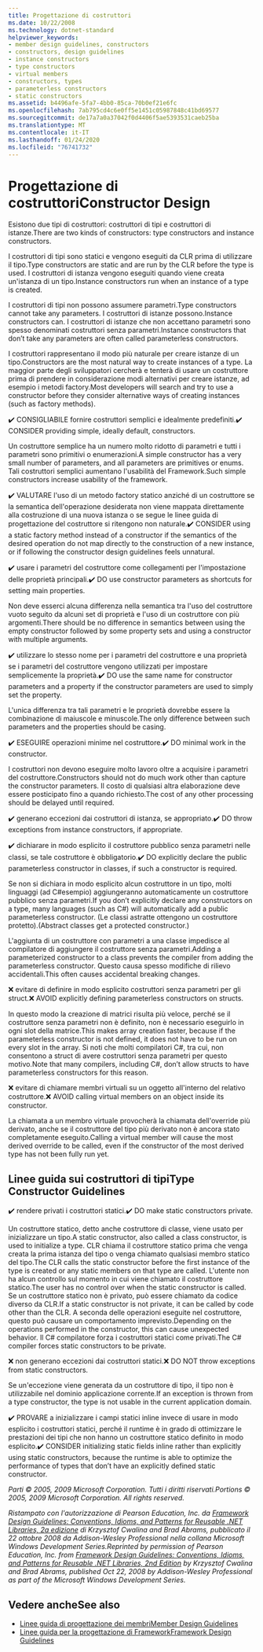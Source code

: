 ```yaml
---
title: Progettazione di costruttori
ms.date: 10/22/2008
ms.technology: dotnet-standard
helpviewer_keywords:
- member design guidelines, constructors
- constructors, design guidelines
- instance constructors
- type constructors
- virtual members
- constructors, types
- parameterless constructors
- static constructors
ms.assetid: b4496afe-5fa7-4bb0-85ca-70b0ef21e6fc
ms.openlocfilehash: 7ab795cd4c6e0ff5e1451c05987848c41bd69577
ms.sourcegitcommit: de17a7a0a37042f0d4406f5ae5393531caeb25ba
ms.translationtype: MT
ms.contentlocale: it-IT
ms.lasthandoff: 01/24/2020
ms.locfileid: "76741732"
---
```

# <a name="constructor-design"></a><span data-ttu-id="7747c-102">Progettazione di costruttori</span><span class="sxs-lookup"><span data-stu-id="7747c-102">Constructor Design</span></span>

<span data-ttu-id="7747c-103">Esistono due tipi di costruttori: costruttori di tipi e costruttori di istanze.</span><span class="sxs-lookup"><span data-stu-id="7747c-103">There are two kinds of constructors: type constructors and instance constructors.</span></span>

<span data-ttu-id="7747c-104">I costruttori di tipi sono statici e vengono eseguiti da CLR prima di utilizzare il tipo.</span><span class="sxs-lookup"><span data-stu-id="7747c-104">Type constructors are static and are run by the CLR before the type is used.</span></span> <span data-ttu-id="7747c-105">I costruttori di istanza vengono eseguiti quando viene creata un'istanza di un tipo.</span><span class="sxs-lookup"><span data-stu-id="7747c-105">Instance constructors run when an instance of a type is created.</span></span>

<span data-ttu-id="7747c-106">I costruttori di tipi non possono assumere parametri.</span><span class="sxs-lookup"><span data-stu-id="7747c-106">Type constructors cannot take any parameters.</span></span> <span data-ttu-id="7747c-107">I costruttori di istanze possono.</span><span class="sxs-lookup"><span data-stu-id="7747c-107">Instance constructors can.</span></span> <span data-ttu-id="7747c-108">I costruttori di istanze che non accettano parametri sono spesso denominati costruttori senza parametri.</span><span class="sxs-lookup"><span data-stu-id="7747c-108">Instance constructors that don’t take any parameters are often called parameterless constructors.</span></span>

<span data-ttu-id="7747c-109">I costruttori rappresentano il modo più naturale per creare istanze di un tipo.</span><span class="sxs-lookup"><span data-stu-id="7747c-109">Constructors are the most natural way to create instances of a type.</span></span> <span data-ttu-id="7747c-110">La maggior parte degli sviluppatori cercherà e tenterà di usare un costruttore prima di prendere in considerazione modi alternativi per creare istanze, ad esempio i metodi factory.</span><span class="sxs-lookup"><span data-stu-id="7747c-110">Most developers will search and try to use a constructor before they consider alternative ways of creating instances (such as factory methods).</span></span>

<span data-ttu-id="7747c-111">✔️ CONSIGLIABILE fornire costruttori semplici e idealmente predefiniti.</span><span class="sxs-lookup"><span data-stu-id="7747c-111">✔️ CONSIDER providing simple, ideally default, constructors.</span></span>

<span data-ttu-id="7747c-112">Un costruttore semplice ha un numero molto ridotto di parametri e tutti i parametri sono primitivi o enumerazioni.</span><span class="sxs-lookup"><span data-stu-id="7747c-112">A simple constructor has a very small number of parameters, and all parameters are primitives or enums.</span></span> <span data-ttu-id="7747c-113">Tali costruttori semplici aumentano l'usabilità del Framework.</span><span class="sxs-lookup"><span data-stu-id="7747c-113">Such simple constructors increase usability of the framework.</span></span>

<span data-ttu-id="7747c-114">✔️ VALUTARE l'uso di un metodo factory statico anziché di un costruttore se la semantica dell'operazione desiderata non viene mappata direttamente alla costruzione di una nuova istanza o se segue le linee guida di progettazione del costruttore si ritengono non naturale.</span><span class="sxs-lookup"><span data-stu-id="7747c-114">✔️ CONSIDER using a static factory method instead of a constructor if the semantics of the desired operation do not map directly to the construction of a new instance, or if following the constructor design guidelines feels unnatural.</span></span>

<span data-ttu-id="7747c-115">✔️ usare i parametri del costruttore come collegamenti per l'impostazione delle proprietà principali.</span><span class="sxs-lookup"><span data-stu-id="7747c-115">✔️ DO use constructor parameters as shortcuts for setting main properties.</span></span>

<span data-ttu-id="7747c-116">Non deve esserci alcuna differenza nella semantica tra l'uso del costruttore vuoto seguito da alcuni set di proprietà e l'uso di un costruttore con più argomenti.</span><span class="sxs-lookup"><span data-stu-id="7747c-116">There should be no difference in semantics between using the empty constructor followed by some property sets and using a constructor with multiple arguments.</span></span>

<span data-ttu-id="7747c-117">✔️ utilizzare lo stesso nome per i parametri del costruttore e una proprietà se i parametri del costruttore vengono utilizzati per impostare semplicemente la proprietà.</span><span class="sxs-lookup"><span data-stu-id="7747c-117">✔️ DO use the same name for constructor parameters and a property if the constructor parameters are used to simply set the property.</span></span>

<span data-ttu-id="7747c-118">L'unica differenza tra tali parametri e le proprietà dovrebbe essere la combinazione di maiuscole e minuscole.</span><span class="sxs-lookup"><span data-stu-id="7747c-118">The only difference between such parameters and the properties should be casing.</span></span>

<span data-ttu-id="7747c-119">✔️ ESEGUIRE operazioni minime nel costruttore.</span><span class="sxs-lookup"><span data-stu-id="7747c-119">✔️ DO minimal work in the constructor.</span></span>

<span data-ttu-id="7747c-120">I costruttori non devono eseguire molto lavoro oltre a acquisire i parametri del costruttore.</span><span class="sxs-lookup"><span data-stu-id="7747c-120">Constructors should not do much work other than capture the constructor parameters.</span></span> <span data-ttu-id="7747c-121">Il costo di qualsiasi altra elaborazione deve essere posticipato fino a quando richiesto.</span><span class="sxs-lookup"><span data-stu-id="7747c-121">The cost of any other processing should be delayed until required.</span></span>

<span data-ttu-id="7747c-122">✔️ generano eccezioni dai costruttori di istanza, se appropriato.</span><span class="sxs-lookup"><span data-stu-id="7747c-122">✔️ DO throw exceptions from instance constructors, if appropriate.</span></span>

<span data-ttu-id="7747c-123">✔️ dichiarare in modo esplicito il costruttore pubblico senza parametri nelle classi, se tale costruttore è obbligatorio.</span><span class="sxs-lookup"><span data-stu-id="7747c-123">✔️ DO explicitly declare the public parameterless constructor in classes, if such a constructor is required.</span></span>

<span data-ttu-id="7747c-124">Se non si dichiara in modo esplicito alcun costruttore in un tipo, molti linguaggi (ad C#esempio) aggiungeranno automaticamente un costruttore pubblico senza parametri.</span><span class="sxs-lookup"><span data-stu-id="7747c-124">If you don’t explicitly declare any constructors on a type, many languages (such as C#) will automatically add a public parameterless constructor.</span></span> <span data-ttu-id="7747c-125">(Le classi astratte ottengono un costruttore protetto).</span><span class="sxs-lookup"><span data-stu-id="7747c-125">(Abstract classes get a protected constructor.)</span></span>

<span data-ttu-id="7747c-126">L'aggiunta di un costruttore con parametri a una classe impedisce al compilatore di aggiungere il costruttore senza parametri.</span><span class="sxs-lookup"><span data-stu-id="7747c-126">Adding a parameterized constructor to a class prevents the compiler from adding the parameterless constructor.</span></span> <span data-ttu-id="7747c-127">Questo causa spesso modifiche di rilievo accidentali.</span><span class="sxs-lookup"><span data-stu-id="7747c-127">This often causes accidental breaking changes.</span></span>

<span data-ttu-id="7747c-128">❌ evitare di definire in modo esplicito costruttori senza parametri per gli struct.</span><span class="sxs-lookup"><span data-stu-id="7747c-128">❌ AVOID explicitly defining parameterless constructors on structs.</span></span>

<span data-ttu-id="7747c-129">In questo modo la creazione di matrici risulta più veloce, perché se il costruttore senza parametri non è definito, non è necessario eseguirlo in ogni slot della matrice.</span><span class="sxs-lookup"><span data-stu-id="7747c-129">This makes array creation faster, because if the parameterless constructor is not defined, it does not have to be run on every slot in the array.</span></span> <span data-ttu-id="7747c-130">Si noti che molti compilatori C#, tra cui, non consentono a struct di avere costruttori senza parametri per questo motivo.</span><span class="sxs-lookup"><span data-stu-id="7747c-130">Note that many compilers, including C#, don’t allow structs to have parameterless constructors for this reason.</span></span>

<span data-ttu-id="7747c-131">❌ evitare di chiamare membri virtuali su un oggetto all'interno del relativo costruttore.</span><span class="sxs-lookup"><span data-stu-id="7747c-131">❌ AVOID calling virtual members on an object inside its constructor.</span></span>

<span data-ttu-id="7747c-132">La chiamata a un membro virtuale provocherà la chiamata dell'override più derivato, anche se il costruttore del tipo più derivato non è ancora stato completamente eseguito.</span><span class="sxs-lookup"><span data-stu-id="7747c-132">Calling a virtual member will cause the most derived override to be called, even if the constructor of the most derived type has not been fully run yet.</span></span>

## <a name="type-constructor-guidelines"></a><span data-ttu-id="7747c-133">Linee guida sui costruttori di tipi</span><span class="sxs-lookup"><span data-stu-id="7747c-133">Type Constructor Guidelines</span></span>

<span data-ttu-id="7747c-134">✔️ rendere privati i costruttori statici.</span><span class="sxs-lookup"><span data-stu-id="7747c-134">✔️ DO make static constructors private.</span></span>

<span data-ttu-id="7747c-135">Un costruttore statico, detto anche costruttore di classe, viene usato per inizializzare un tipo.</span><span class="sxs-lookup"><span data-stu-id="7747c-135">A static constructor, also called a class constructor, is used to initialize a type.</span></span> <span data-ttu-id="7747c-136">CLR chiama il costruttore statico prima che venga creata la prima istanza del tipo o venga chiamato qualsiasi membro statico del tipo.</span><span class="sxs-lookup"><span data-stu-id="7747c-136">The CLR calls the static constructor before the first instance of the type is created or any static members on that type are called.</span></span> <span data-ttu-id="7747c-137">L'utente non ha alcun controllo sul momento in cui viene chiamato il costruttore statico.</span><span class="sxs-lookup"><span data-stu-id="7747c-137">The user has no control over when the static constructor is called.</span></span> <span data-ttu-id="7747c-138">Se un costruttore statico non è privato, può essere chiamato da codice diverso da CLR.</span><span class="sxs-lookup"><span data-stu-id="7747c-138">If a static constructor is not private, it can be called by code other than the CLR.</span></span> <span data-ttu-id="7747c-139">A seconda delle operazioni eseguite nel costruttore, questo può causare un comportamento imprevisto.</span><span class="sxs-lookup"><span data-stu-id="7747c-139">Depending on the operations performed in the constructor, this can cause unexpected behavior.</span></span> <span data-ttu-id="7747c-140">Il C# compilatore forza i costruttori statici come privati.</span><span class="sxs-lookup"><span data-stu-id="7747c-140">The C# compiler forces static constructors to be private.</span></span>

<span data-ttu-id="7747c-141">❌ non generano eccezioni dai costruttori statici.</span><span class="sxs-lookup"><span data-stu-id="7747c-141">❌ DO NOT throw exceptions from static constructors.</span></span>

<span data-ttu-id="7747c-142">Se un'eccezione viene generata da un costruttore di tipo, il tipo non è utilizzabile nel dominio applicazione corrente.</span><span class="sxs-lookup"><span data-stu-id="7747c-142">If an exception is thrown from a type constructor, the type is not usable in the current application domain.</span></span>

<span data-ttu-id="7747c-143">✔️ PROVARE a inizializzare i campi statici inline invece di usare in modo esplicito i costruttori statici, perché il runtime è in grado di ottimizzare le prestazioni dei tipi che non hanno un costruttore statico definito in modo esplicito.</span><span class="sxs-lookup"><span data-stu-id="7747c-143">✔️ CONSIDER initializing static fields inline rather than explicitly using static constructors, because the runtime is able to optimize the performance of types that don’t have an explicitly defined static constructor.</span></span>

<span data-ttu-id="7747c-144">*Parti © 2005, 2009 Microsoft Corporation. Tutti i diritti riservati.*</span><span class="sxs-lookup"><span data-stu-id="7747c-144">*Portions © 2005, 2009 Microsoft Corporation. All rights reserved.*</span></span>

<span data-ttu-id="7747c-145">*Ristampato con l'autorizzazione di Pearson Education, Inc. da [Framework Design Guidelines: Conventions, Idioms, and Patterns for Reusable .NET Libraries, 2a edizione](https://www.informit.com/store/framework-design-guidelines-conventions-idioms-and-9780321545619) di Krzysztof Cwalina and Brad Abrams, pubblicato il 22 ottobre 2008 da Addison-Wesley Professional nella collana Microsoft Windows Development Series.*</span><span class="sxs-lookup"><span data-stu-id="7747c-145">*Reprinted by permission of Pearson Education, Inc. from [Framework Design Guidelines: Conventions, Idioms, and Patterns for Reusable .NET Libraries, 2nd Edition](https://www.informit.com/store/framework-design-guidelines-conventions-idioms-and-9780321545619) by Krzysztof Cwalina and Brad Abrams, published Oct 22, 2008 by Addison-Wesley Professional as part of the Microsoft Windows Development Series.*</span></span>

## <a name="see-also"></a><span data-ttu-id="7747c-146">Vedere anche</span><span class="sxs-lookup"><span data-stu-id="7747c-146">See also</span></span>

- [<span data-ttu-id="7747c-147">Linee guida di progettazione dei membri</span><span class="sxs-lookup"><span data-stu-id="7747c-147">Member Design Guidelines</span></span>](../../../docs/standard/design-guidelines/member.md)
- [<span data-ttu-id="7747c-148">Linee guida per la progettazione di Framework</span><span class="sxs-lookup"><span data-stu-id="7747c-148">Framework Design Guidelines</span></span>](../../../docs/standard/design-guidelines/index.md)
